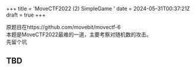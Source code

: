 +++
title = 'MoveCTF2022 (2) SimpleGame '
date = 2024-05-31T00:37:21Z
draft = true
+++

原题目在https://github.com/movebit/movectf-6   
本题是MoveCTF2022最难的一道，主要考察对随机数的攻击。  
先留个坑   

## TBD
